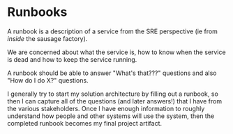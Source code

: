 
# Runbooks
A runbook is a description of a service from the SRE perspective (ie from *inside* the sausage factory).

We are concerned about what the service is, how to know when the service is dead and how to keep the service running.

A runbook should be able to answer "What's that???" questions and also "How do I do X?" questions.

I generally try to start my solution architecture by filling out a runbook, so then I can capture all of the questions
(and later answers!) that I have from the various stakeholders. Once I have enough information to roughly understand
how people and other systems will use the system, then the completed runbook becomes my final project artifact.

